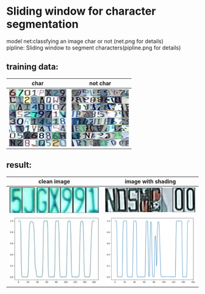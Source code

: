 # Sliding window for character segmentation
model net:classfying an image char or not (net.png for details)  
pipline:  Sliding window to segment characters(pipline.png for details)

## training data:  
|   char   | not char|
|:------------:|:-------------------:|
| ![](https://github.com/qzq2514/ImageForGithubMakdown/blob/master/Patents/FirstPaten/char_table.jpg)    |       ![](https://github.com/qzq2514/ImageForGithubMakdown/blob/master/Patents/FirstPaten/not_table.jpg)        |


## result:  
|   clean image   | image with shading|
|:------------:|:-------------------:|
|![](https://github.com/qzq2514/ImageForGithubMakdown/blob/master/Patents/FirstPaten/common.jpg) |      ![](https://github.com/qzq2514/ImageForGithubMakdown/blob/master/Patents/FirstPaten/special.jpg) |
|![](https://github.com/qzq2514/ImageForGithubMakdown/blob/master/Patents/FirstPaten/probs_common.jpg) |      ![](https://github.com/qzq2514/ImageForGithubMakdown/blob/master/Patents/FirstPaten/probs_special.jpg) |
